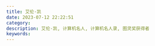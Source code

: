 ```yaml
---
title: 艾伦·凯
date: 2023-07-12 22:22:51
category: 
description: 艾伦·凯, 计算机名人, 计算机名人录, 图灵奖获得者 
keywords: 
---
```

